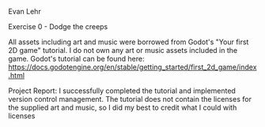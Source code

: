 Evan Lehr

Exercise 0 - Dodge the creeps


All assets including art and music were borrowed from Godot's "Your first 2D game" tutorial. I do not own any art or music assets included in the game. Godot's tutorial can be found here: https://docs.godotengine.org/en/stable/getting_started/first_2d_game/index.html


Project Report:
I successfully completed the tutorial and implemented version control management. The tutorial does not contain the licenses for the supplied art and music, so I did my best to credit what I could with licenses
